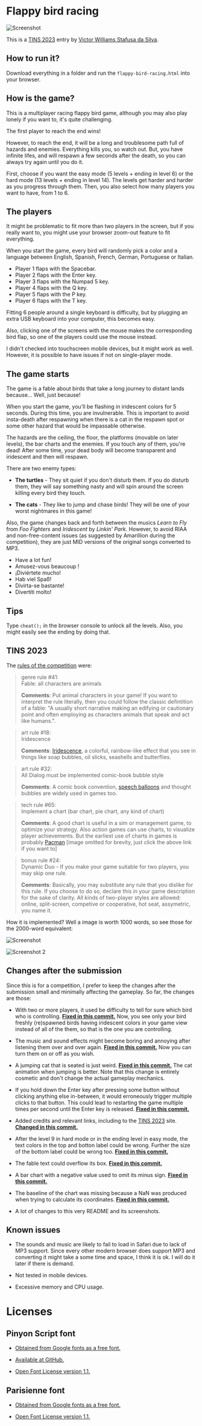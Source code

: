 # Flappy bird racing

![Screenshot](/screenshot.png)

This is a [TINS 2023](https://tins.amarillion.org/2023) entry by [Victor Williams Stafusa da Silva](https://github.com/victorwss).

## How to run it?

Download everything in a folder and run the `flappy-bird-racing.html` into your browser.

## How is the game?

This is a multiplayer racing flappy bird game, although you may also play lonely if you want to, it's quite challenging.

The first player to reach the end wins!

However, to reach the end, it will be a long and troublesome path full of hazards and enemies. Everything kills you,
so watch out. But, you have infinite lifes, and will respawn a few seconds after the death, so you can always try again
until you do it.

First, choose if you want the easy mode (5 levels + ending in level 6) or the hard mode (13 levels + ending in level 14).
The levels get harder and harder as you progress through them.
Then, you also select how many players you want to have, from 1 to 6.

## The players

It might be problematic to fit more than two players in the screen,
but if you really want to, you might use your browser zoom-out feature to fit everything.

When you start the game, every bird will randomly pick a color and a language between
English, Spanish, French, German, Portuguese or Italian.

* Player 1 flaps with the Spacebar.
* Player 2 flaps with the Enter key.
* Player 3 flaps with the Numpad 5 key.
* Player 4 flaps with the Q key.
* Player 5 flaps with the P key.
* Player 6 flaps with the T key.

Fitting 6 people around a single keyboard is difficulty, but by plugging an extra USB keyboard into your computer,
this becomes easy.

Also, clicking one of the screens with the mouse makes the corresponding bird flap,
so one of the players could use the mouse instead.

I didn't checked into touchscreen mobile devices, but it might work as well.
However, it is possible to have issues if not on single-player mode.

## The game starts

The game is a fable about birds that take a long journey to distant lands because... Well, just because!

When you start the game, you'll be flashing in iridescent colors for 5 seconds. During this time, you are invulnerable.
This is important to avoid insta-death after respawning when there is a cat in the respawn spot or some other hazard
that would be impassable otherwise.

The hazards are the ceiling, the floor, the platforms (movable on later levels), the bar charts and the enemies.
If you touch any of them, you're dead! After some time, your dead body will become transparent and iridescent and
then will respawn.

There are two enemy types:

* **The turtles** - They sit quiet if you don't disturb them.
If you do disturb them, they will say something nasty and will spin around the screen killing every bird they touch.

* **The cats** - They like to jump and chase birds!
They will be one of your worst nightmares in this game!

Also, the game changes back and forth between the musics
*Learn to Fly* from *Foo Fighters* and *Iridescent* by *Linkin' Park*.
However, to avoid RIAA and non-free-content issues (as suggested by Amarillion during the competition),
they are just MID versions of the original songs converted to MP3.

* Have a lot fun!
* Amusez-vous beaucoup !
* ¡Diviértete mucho!
* Hab viel Spaß!
* Divirta-se bastante!
* Divertiti molto!

## Tips

Type `cheat();` in the browser console to unlock all the levels. Also, you might easily see the ending by doing that.

## TINS 2023

The [rules of the competition](https://tins.amarillion.org/2023/rules) were:

> genre rule #41:<br>Fable: all characters are animals
> 
> **Comments**: Put animal characters in your game! If you want to interpret the rule literally, then you could follow the classic defintition of a fable: "A usually short narrative making an edifying or cautionary point and often employing as characters animals that speak and act like humans.".

> art rule #18:<br>Iridescence
>
> **Comments**: [Iridescence](https://en.wikipedia.org/wiki/Iridescence), a colorful, rainbow-like effect that you see in things like soap bubbles, oil slicks, seashells and butterflies.

> art rule #32:<br>All Dialog must be implemented comic-book bubble style
>
> **Comments**: A comic book convention, [speech balloons](https://en.wikipedia.org/wiki/Speech_balloon) and thought bubbles are widely used in games too. 

> tech rule #65:<br>Implement a chart (bar chart, pie chart, any kind of chart)
>
> **Comments**: A good chart is useful in a sim or management game, to optimize your strategy. Also action games can use charts, to visualize player achievements. But the earliest use of charts in games is probably [Pacman](https://tins.amarillion.org/upload/images/pacman-graph-not-pacman-287927883.jpeg)
> [image omitted for brevity, just click the above link if you want to]

> bonus rule #24:<br>Dynamic Duo - If you make your game suitable for two players, you may skip one rule.
>
> **Comments**: Basically, you may substitute any rule that you dislike for this rule. If you choose to do so, declare this in your game description for the sake of clarity. All kinds of two-player styles are allowed: online, split-screen, competive or cooperative, hot seat, assymetric, you name it. 

How it is implemented? Well a image is worth 1000 words, so see those for the 2000-word equivalent:

![Screenshot](/screenshot.png)

![Screenshot 2](/screenshot2.png)

## Changes after the submission

Since this is for a competition,
I prefer to keep the changes after the submission small and minimally affecting the gameplay.
So far, the changes are those:

- With two or more players, it used be difficulty to tell for sure which bird who is controlling.
[**Fixed in this commit.**](https://github.com/victorwss/flappy-bird-racing/commit/b7d8577ae6539c04fd13dd106e6b3f9cbb516b7a)
Now, you see only your bird freshly (re)spawned birds having iridescent colors in your game view
instead of all of the them, so that is the one you are controlling.

- The music and sound effects might become boring and annoying after listening them over and over again.
[**Fixed in this commit.**](https://github.com/victorwss/flappy-bird-racing/commit/46f49f63cc5c166883868470b99b198833b6667e)
Now you can turn them on or off as you wish.

- A jumping cat that is seated is just weird.
[**Fixed in this commit.**](https://github.com/victorwss/flappy-bird-racing/commit/badc83e89cb4a0c646b216a22413c1c4f015d3ee)
The cat animation when jumping is better.
Note that this change is entirely cosmetic and don't change the actual gameplay mechanics.

- If you hold down the Enter key after pressing some button without clicking anything else in-between,
it would erroneously trigger multiple clicks to that button.
This could lead to restarting the game multiple times per second until the Enter key is released.
[**Fixed in this commit.**](https://github.com/victorwss/flappy-bird-racing/commit/287a1a22f451019324ffbcc267e4c7bc855c66bd)

- Added credits and relevant links, including to the [TINS 2023](https://tins.amarillion.org/2023/) site.
[**Changed in this commit.**](https://github.com/victorwss/flappy-bird-racing/commit/933d7537bb0a1bdabf66114a333848fc0732c672)

- After the level 9 in hard mode or in the ending level in easy mode,
the text colors in the top and botton label could be wrong.
Further the size of the bottom label could be wrong too.
[**Fixed in this commit.**](https://github.com/victorwss/flappy-bird-racing/commit/e0f735ff0a5752a7d5c77825dff02318ac3a9915)

- The fable text could overflow its box.
[**Fixed in this commit.**](https://github.com/victorwss/flappy-bird-racing/commit/60ad033e8601bb15c43466042bedc97e97ce2819)

- A bar chart with a negative value used to omit its minus sign.
[**Fixed in this commit.**](https://github.com/victorwss/flappy-bird-racing/commit/259b8cb1cc15eec34d1e218819a24893f1cf3b1a)

- The baseline of the chart was missing because a NaN was produced when trying to calculate its coordinates.
[**Fixed in this commit.**](https://github.com/victorwss/flappy-bird-racing/commit/19a50c894aef1c91987e16dd6f74fd0f96ebf2f8)

- A lot of changes to this very README and its screenshots.

## Known issues

- The sounds and music are likely to fail to load in Safari due to lack of MP3 support.
Since every other modern browser does support MP3 and converting it might take a some time and space, I think it is ok.
I will do it later if there is demand.

- Not tested in mobile devices.

- Excessive memory and CPU usage.

# Licenses

## Pinyon Script font

- [Obtained from Google fonts as a free font.](https://fonts.google.com/specimen/Pinyon+Script)

- [Available at GitHub.](https://github.com/SorkinType/Pinyon)

- [Open Font License version 1.1.](/fonts/Pinyon_Script/OFL.txt)

## Parisienne font

- [Obtained from Google fonts as a free font.](https://fonts.google.com/specimen/Parisienne)

- [Open Font License version 1.1.](/fonts/Parisienne/OFL.txt)
